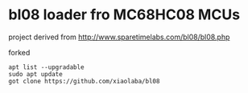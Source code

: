# bl08 loader fro MC68HC08 MCUs

project derived from http://www.sparetimelabs.com/bl08/bl08.php



forked
```
apt list --upgradable  
sudo apt update  
got clone https://github.com/xiaolaba/bl08  

```
